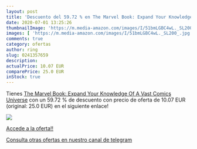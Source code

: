 ```yaml
---
layout: post
title: 'Descuento del 59.72 % en The Marvel Book: Expand Your Knowledge O'
date: 2020-07-01 13:25:26
thumbnailImage: 'https://m.media-amazon.com/images/I/51bmLGBC4wL._SL200_.jpg'
images: [ 'https://m.media-amazon.com/images/I/51bmLGBC4wL._SL200_.jpg' ]
comments: true
category: ofertas
author: ring
slug: 0241357659
description:
actualPrice: 10.07 EUR
comparePrice: 25.0 EUR
inStock: true
---
```


Tienes [The Marvel Book: Expand Your Knowledge Of A Vast Comics Universe](https://www.amazon.com/dp/0241357659/?tag=redken08-20) con un 59.72 % de descuento con precio de oferta de 10.07 EUR (original: 25.0 EUR) en el siguiente enlace!

[![](https://m.media-amazon.com/images/I/51bmLGBC4wL._SL200_.jpg)](https://www.amazon.com/dp/0241357659/?tag=redken08-20)

[Accede a la oferta!!](https://www.amazon.com/dp/0241357659/?tag=redken08-20)

[Consulta otras ofertas en nuestro canal de telegram](https://t.me/s/ofertas25)
